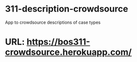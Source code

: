 # 311-description-crowdsource
App to crowdsource descriptions of case types

# URL: https://bos311-crowdsource.herokuapp.com/
